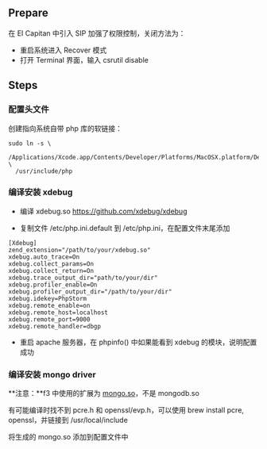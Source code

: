 <!--
author: jibo
date: 2016-04-13
title: Mac OS X EI Capitan 配置 xdebug, mongo
tags: mac, php
category: work 
status: publish
summary:
-->

## Prepare

在 EI Capitan 中引入 SIP 加强了权限控制，关闭方法为：

- 重启系统进入 Recover 模式
- 打开 Terminal 界面，输入 csrutil disable

## Steps

### 配置头文件

创建指向系统自带 php 库的软链接：

```shell
sudo ln -s \
  /Applications/Xcode.app/Contents/Developer/Platforms/MacOSX.platform/Developer/SDKs/MacOSX10.11.sdk/usr/include/php \
  /usr/include/php
```

### 编译安装 xdebug

- 编译 xdebug.so <https://github.com/xdebug/xdebug>

- 复制文件 /etc/php.ini.default 到 /etc/php.ini，在配置文件末尾添加

```shell
[Xdebug]
zend_extension="/path/to/your/xdebug.so"
xdebug.auto_trace=On
xdebug.collect_params=On
xdebug.collect_return=On
xdebug.trace_output_dir="path/to/your/dir"
xdebug.profiler_enable=On
xdebug.profiler_output_dir="/path/to/your/dir"
xdebug.idekey=PhpStorm
xdebug.remote_enable=on
xdebug.remote_host=localhost
xdebug.remote_port=9000
xdebug.remote_handler=dbgp
```

- 重启 apache 服务器，在 phpinfo() 中如果能看到 xdebug 的模块，说明配置成功

### 编译安装 mongo driver

**注意：**f3 中使用的扩展为 [mongo.so](http://pecl.php.net/package/mongo)，不是 mongodb.so

有可能编译时找不到 pcre.h 和 openssl/evp.h，可以使用 brew install pcre, openssl，并链接到 /usr/local/include

将生成的 mongo.so 添加到配置文件中
